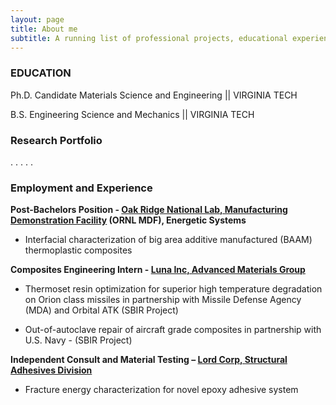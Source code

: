 ```yaml
---
layout: page
title: About me
subtitle: A running list of professional projects, educational experiences, R&D, awards, interests, etc.
---
```


### EDUCATION

Ph.D. Candidate Materials Science and Engineering ||
VIRGINIA TECH		

B.S. Engineering Science and Mechanics ||
VIRGINIA TECH	

### Research Portfolio
.
.
.
.
.


### Employment and Experience

**Post-Bachelors Position - [Oak Ridge National Lab, Manufacturing Demonstration Facility](https://www.ornl.gov/facility/mdf) (ORNL MDF), Energetic Systems**

- Interfacial characterization of big area additive manufactured (BAAM) thermoplastic composites

**Composites Engineering Intern - [Luna Inc, Advanced Materials Group](https://lunainc.com/)**	
- Thermoset resin optimization for superior high temperature degradation on Orion class missiles in partnership with Missile Defense Agency (MDA) and Orbital ATK (SBIR Project)

- Out-of-autoclave repair of aircraft grade composites in partnership with U.S. Navy - (SBIR Project)

**Independent Consult and Material Testing – [Lord Corp, Structural Adhesives Division](https://www.lord.com/products-and-solutions/brands/lord-structural-adhesives)**

- Fracture energy characterization for novel epoxy adhesive system


